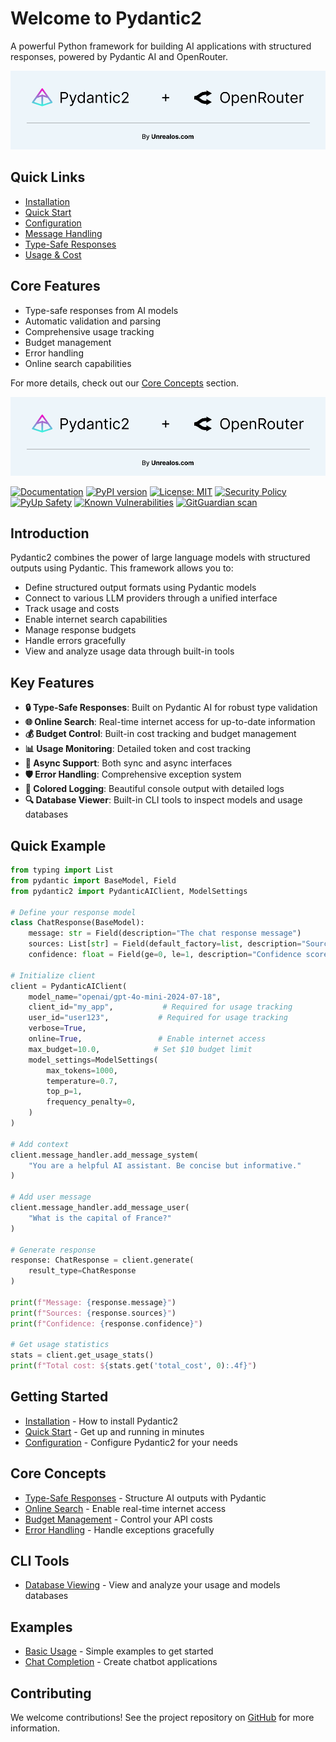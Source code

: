 # Welcome to Pydantic2

A powerful Python framework for building AI applications with structured responses, powered by Pydantic AI and OpenRouter.

![Pydantic2](https://raw.githubusercontent.com/markolofsen/pydantic2/main/assets/cover.png)

## Quick Links

- [Installation](getting-started/installation.md)
- [Quick Start](getting-started/quick-start.md)
- [Configuration](getting-started/configuration.md)
- [Message Handling](core-concepts/message-handling.md)
- [Type-Safe Responses](core-concepts/type-safe-responses.md)
- [Usage & Cost](core-concepts/usage/info.md)

## Core Features

- Type-safe responses from AI models
- Automatic validation and parsing
- Comprehensive usage tracking
- Budget management
- Error handling
- Online search capabilities

For more details, check out our [Core Concepts](core-concepts/message-handling.md) section.

![Pydantic2](https://raw.githubusercontent.com/markolofsen/pydantic2/main/assets/cover.png)


[![Documentation](https://img.shields.io/badge/docs-pydantic.unrealos.com-blue)](https://pydantic.unrealos.com)
[![PyPI version](https://badge.fury.io/py/pydantic2.svg)](https://badge.fury.io/py/pydantic2)
[![License: MIT](https://img.shields.io/badge/License-MIT-yellow.svg)](https://opensource.org/licenses/MIT)
[![Security Policy](https://img.shields.io/badge/Security-Policy-blue)](https://github.com/markolofsen/pydantic2/security/policy)
[![PyUp Safety](https://pyup.io/repos/github/markolofsen/pydantic2/shield.svg)](https://pyup.io/repos/github/markolofsen/pydantic2/)
[![Known Vulnerabilities](https://snyk.io/test/github/markolofsen/pydantic2/badge.svg)](https://snyk.io/test/github/markolofsen/pydantic2)
[![GitGuardian scan](https://img.shields.io/badge/Secrets%20Scan-GitGuardian-orange)](https://www.gitguardian.com/)


## Introduction

Pydantic2 combines the power of large language models with structured outputs using Pydantic. This framework allows you to:

- Define structured output formats using Pydantic models
- Connect to various LLM providers through a unified interface
- Track usage and costs
- Enable internet search capabilities
- Manage response budgets
- Handle errors gracefully
- View and analyze usage data through built-in tools

## Key Features

- **🔒 Type-Safe Responses**: Built on Pydantic AI for robust type validation
- **🌐 Online Search**: Real-time internet access for up-to-date information
- **💰 Budget Control**: Built-in cost tracking and budget management
- **📊 Usage Monitoring**: Detailed token and cost tracking
- **🔄 Async Support**: Both sync and async interfaces
- **🛡️ Error Handling**: Comprehensive exception system
- **🎨 Colored Logging**: Beautiful console output with detailed logs
- **🔍 Database Viewer**: Built-in CLI tools to inspect models and usage databases

## Quick Example

```python
from typing import List
from pydantic import BaseModel, Field
from pydantic2 import PydanticAIClient, ModelSettings

# Define your response model
class ChatResponse(BaseModel):
    message: str = Field(description="The chat response message")
    sources: List[str] = Field(default_factory=list, description="Sources used")
    confidence: float = Field(ge=0, le=1, description="Confidence score")

# Initialize client
client = PydanticAIClient(
    model_name="openai/gpt-4o-mini-2024-07-18",
    client_id="my_app",           # Required for usage tracking
    user_id="user123",           # Required for usage tracking
    verbose=True,
    online=True,                 # Enable internet access
    max_budget=10.0,            # Set $10 budget limit
    model_settings=ModelSettings(
        max_tokens=1000,
        temperature=0.7,
        top_p=1,
        frequency_penalty=0,
    )
)

# Add context
client.message_handler.add_message_system(
    "You are a helpful AI assistant. Be concise but informative."
)

# Add user message
client.message_handler.add_message_user(
    "What is the capital of France?"
)

# Generate response
response: ChatResponse = client.generate(
    result_type=ChatResponse
)

print(f"Message: {response.message}")
print(f"Sources: {response.sources}")
print(f"Confidence: {response.confidence}")

# Get usage statistics
stats = client.get_usage_stats()
print(f"Total cost: ${stats.get('total_cost', 0):.4f}")
```

## Getting Started

- [Installation](getting-started/installation.md) - How to install Pydantic2
- [Quick Start](getting-started/quick-start.md) - Get up and running in minutes
- [Configuration](getting-started/configuration.md) - Configure Pydantic2 for your needs

## Core Concepts

- [Type-Safe Responses](core-concepts/type-safe-responses.md) - Structure AI outputs with Pydantic
- [Online Search](core-concepts/online-search.md) - Enable real-time internet access
- [Budget Management](core-concepts/budget-management.md) - Control your API costs
- [Error Handling](core-concepts/error-handling.md) - Handle exceptions gracefully

## CLI Tools

- [Database Viewing](cli.md) - View and analyze your usage and models databases

## Examples

- [Basic Usage](examples/basic-usage.md) - Simple examples to get started
- [Chat Completion](examples/chat-completion.md) - Create chatbot applications

## Contributing

We welcome contributions! See the project repository on [GitHub](https://github.com/markolofsen/pydantic2) for more information.
